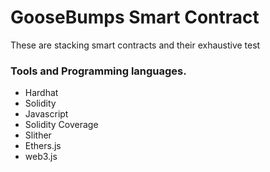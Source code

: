 # GooseBumps Smart Contract

These are stacking smart contracts and their exhaustive test

### Tools and Programming languages.

* Hardhat
* Solidity
* Javascript
* Solidity Coverage
* Slither
* Ethers.js
* web3.js
